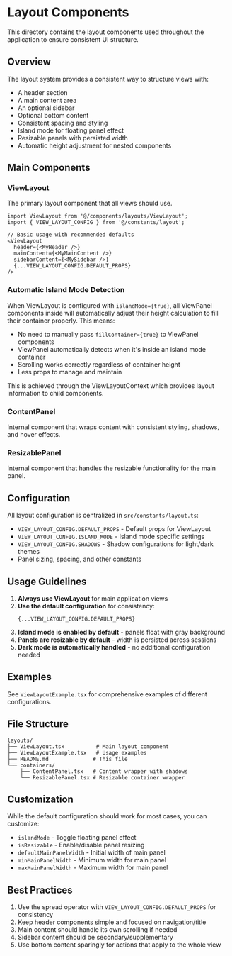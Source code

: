 # Layout Components

This directory contains the layout components used throughout the application to ensure consistent UI structure.

## Overview

The layout system provides a consistent way to structure views with:
- A header section
- A main content area
- An optional sidebar
- Optional bottom content
- Consistent spacing and styling
- Island mode for floating panel effect
- Resizable panels with persisted width
- Automatic height adjustment for nested components

## Main Components

### ViewLayout

The primary layout component that all views should use.

```tsx
import ViewLayout from '@/components/layouts/ViewLayout';
import { VIEW_LAYOUT_CONFIG } from '@/constants/layout';

// Basic usage with recommended defaults
<ViewLayout
  header={<MyHeader />}
  mainContent={<MyMainContent />}
  sidebarContent={<MySidebar />}
  {...VIEW_LAYOUT_CONFIG.DEFAULT_PROPS}
/>
```

### Automatic Island Mode Detection

When ViewLayout is configured with `islandMode={true}`, all ViewPanel components inside will automatically adjust their height calculation to fill their container properly. This means:

- No need to manually pass `fillContainer={true}` to ViewPanel components
- ViewPanel automatically detects when it's inside an island mode container
- Scrolling works correctly regardless of container height
- Less props to manage and maintain

This is achieved through the ViewLayoutContext which provides layout information to child components.

### ContentPanel

Internal component that wraps content with consistent styling, shadows, and hover effects.

### ResizablePanel

Internal component that handles the resizable functionality for the main panel.

## Configuration

All layout configuration is centralized in `src/constants/layout.ts`:

- `VIEW_LAYOUT_CONFIG.DEFAULT_PROPS` - Default props for ViewLayout
- `VIEW_LAYOUT_CONFIG.ISLAND_MODE` - Island mode specific settings
- `VIEW_LAYOUT_CONFIG.SHADOWS` - Shadow configurations for light/dark themes
- Panel sizing, spacing, and other constants

## Usage Guidelines

1. **Always use ViewLayout** for main application views
2. **Use the default configuration** for consistency:
   ```tsx
   {...VIEW_LAYOUT_CONFIG.DEFAULT_PROPS}
   ```
3. **Island mode is enabled by default** - panels float with gray background
4. **Panels are resizable by default** - width is persisted across sessions
5. **Dark mode is automatically handled** - no additional configuration needed

## Examples

See `ViewLayoutExample.tsx` for comprehensive examples of different configurations.

## File Structure

```
layouts/
├── ViewLayout.tsx          # Main layout component
├── ViewLayoutExample.tsx   # Usage examples
├── README.md              # This file
└── containers/
    ├── ContentPanel.tsx   # Content wrapper with shadows
    └── ResizablePanel.tsx # Resizable container wrapper
```

## Customization

While the default configuration should work for most cases, you can customize:

- `islandMode` - Toggle floating panel effect
- `isResizable` - Enable/disable panel resizing
- `defaultMainPanelWidth` - Initial width of main panel
- `minMainPanelWidth` - Minimum width for main panel
- `maxMainPanelWidth` - Maximum width for main panel

## Best Practices

1. Use the spread operator with `VIEW_LAYOUT_CONFIG.DEFAULT_PROPS` for consistency
2. Keep header components simple and focused on navigation/title
3. Main content should handle its own scrolling if needed
4. Sidebar content should be secondary/supplementary
5. Use bottom content sparingly for actions that apply to the whole view 